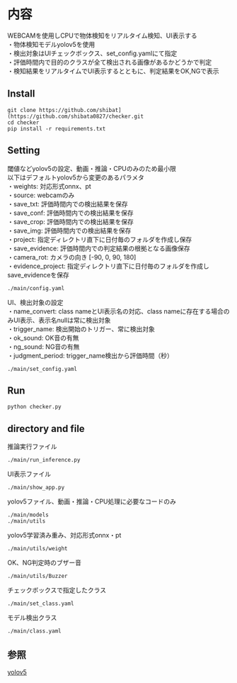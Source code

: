 # 内容
WEBCAMを使用しCPUで物体検知をリアルタイム検知、UI表示する  
・物体検知モデルyolov5を使用  
・検出対象はUIチェックボックス、set_config.yamlにて指定  
・評価時間内で目的のクラスが全て検出される画像があるかどうかで判定  
・検知結果をリアルタイムでUI表示するとともに、判定結果をOK,NGで表示  


## Install
```
git clone https://github.com/shibat](https://github.com/shibata0827/checker.git
cd checker
pip install -r requirements.txt
```

## Setting
閾値などyolov5の設定、動画・推論・CPUのみのため最小限  
以下はデフォルトyolov5から変更のあるパラメタ  
・weights: 対応形式onnx、pt  
・source: webcamのみ  
・save_txt: 評価時間内での検出結果を保存  
・save_conf: 評価時間内での検出結果を保存  
・save_crop: 評価時間内での検出結果を保存  
・save_img: 評価時間内での検出結果を保存  
・project: 指定ディレクトリ直下に日付毎のフォルダを作成し保存  
・save_evidence: 評価時間内での判定結果の根拠となる画像保存  
・camera_rot: カメラの向き [-90, 0, 90, 180]  
・evidence_project: 指定ディレクトリ直下に日付毎のフォルダを作成しsave_evidenceを保存  
```
./main/config.yaml
```

UI、検出対象の設定  
・name_convert: class nameとUI表示名の対応、class nameに存在する場合のみUI表示、表示名nullは常に検出対象   
・trigger_name: 検出開始のトリガー、常に検出対象  
・ok_sound: OK音の有無  
・ng_sound: NG音の有無  
・judgment_period: trigger_name検出から評価時間（秒）  
```
./main/set_config.yaml
```

## Run
```
python checker.py
```


## directory and file
推論実行ファイル
```
./main/run_inference.py
```

UI表示ファイル
```
./main/show_app.py
```

yolov5ファイル、動画・推論・CPU処理に必要なコードのみ
```
./main/models
./main/utils
```

yolov5学習済み重み、対応形式onnx・pt
```
./main/utils/weight
```

OK、NG判定時のブザー音
```
./main/utils/Buzzer
```

チェックボックスで指定したクラス
```
./main/set_class.yaml
```

モデル検出クラス
```
./main/class.yaml
```


## 参照
[yolov5](https://github.com/ultralytics/yolov5)
